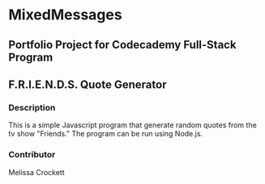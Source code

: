 # MixedMessages
Portfolio Project for Codecademy Full-Stack Program
---
F.R.I.E.N.D.S. Quote Generator
-----
### Description
This is a simple Javascript program that generate random quotes from the tv show "Friends." The program can be run using Node.js.
### Contributor
Melissa Crockett
